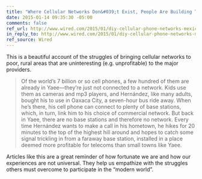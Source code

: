 ```yaml
---
title: "Where Cellular Networks Don&#039;t Exist, People Are Building Their Own"
date: 2015-01-14 09:35:30 -05:00
comments: false
ref_url: http://www.wired.com/2015/01/diy-cellular-phone-networks-mexico/
in_reply_to: http://www.wired.com/2015/01/diy-cellular-phone-networks-mexico/
ref_source: Wired
---
```


This is a beautiful account of the struggles of bringing cellular networks to poor, rural areas that are uninteresting (e.g. unprofitable) to the major providers.

> Of the world’s 7 billion or so cell phones, a few hundred of them are already in Yaee—they’re just not connected to a network. Kids use them as cameras and mp3 players, and Hernández, like many adults, bought his to use in Oaxaca City, a seven-hour bus ride away. When he’s there, his cell phone can connect to plenty of base stations, which, in turn, link him to his choice of commercial network. But back in Yaee, there are no base stations and therefore no network. Every time Hernández wants to make a call in his hometown, he hikes for 20 minutes to the top of the highest hill around and hopes to catch some signal trickling in from a faraway base station, installed in a place deemed more profitable for telecoms than small towns like Yaee.

Articles like this are a great reminder of how fortunate we are and how our experiences are not universal. They help us empathize with the struggles others must overcome to participate in the “modern world”.